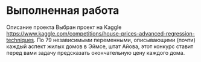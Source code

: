 # Выполненная работа
Описание проекта
Выбран проект на  Kaggle https://www.kaggle.com/competitions/house-prices-advanced-regression-techniques. 
По 79 независимыми переменными, описывающими (почти) каждый аспект жилых домов в Эймсе, штат Айова, этот конкурс ставит перед вами задачу предсказать окончательную цену каждого дома.
